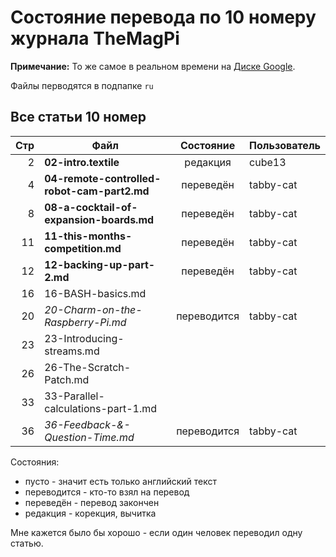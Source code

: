 Состояние перевода по 10 номеру журнала TheMagPi
================================================

**Примечание:** То же самое в реальном времени на [Диске Google](https://docs.google.com/spreadsheet/ccc?key=0AoPc7MVZIiXgdFFJeXdnMGJ6cWhFNDdWY2pabmNwY0E&usp=sharing).

Файлы перводятся в подпапке `ru`


Все статьи 10 номер
-------------------

| Стр| Файл                                        | Состояние  | Пользователь |
|---:|---------------------------------------------|:----------:|--------------|
|  2 | **02-intro.textile**                        | редакция   | cube13       |
|  4 | **04-remote-controlled-robot-cam-part2.md** | переведён  | tabby-cat    |
|  8 | **08-a-cocktail-of-expansion-boards.md**    | переведён  | tabby-cat    |
| 11 | **11-this-months-competition.md**           | переведён  | tabby-cat    |
| 12 | **12-backing-up-part-2.md**                 | переведён  | tabby-cat    |
| 16 | 16-BASH-basics.md                           |            |              |
| 20 | *20-Charm-on-the-Raspberry-Pi.md*           | переводится| tabby-cat    |
| 23 | 23-Introducing-streams.md                   |            |              |
| 26 | 26-The-Scratch-Patch.md                     |            |              |
| 33 | 33-Parallel-calculations-part-1.md          |            |              |
| 36 | *36-Feedback-&-Question-Time.md*            | переводится| tabby-cat    |


Состояния:

* пусто - значит есть только английский текст
* переводится - кто-то взял на перевод
* переведён - перевод закончен
* редакция  - корекция, вычитка


Мне кажется было бы хорошо - если один человек переводил одну статью.
